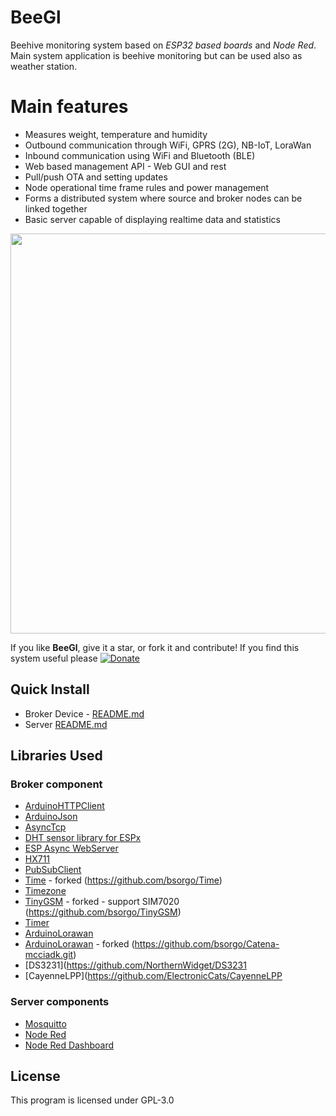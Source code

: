 # BeeGl

Beehive monitoring system based on _ESP32 based boards_ and _Node Red_.  Main system application is beehive monitoring but can be used also as weather station.

# Main features

- Measures weight, temperature and humidity 
- Outbound communication through WiFi, GPRS (2G), NB-IoT, LoraWan
- Inbound communication using WiFi and Bluetooth (BLE)
- Web based management API - Web GUI and rest
- Pull/push OTA and setting updates
- Node operational time frame rules and power management
- Forms a distributed system where source and broker nodes can be linked together
- Basic server capable of displaying realtime data and statistics

<img src="https://thingiverse-production-new.s3.amazonaws.com/assets/0e/e0/21/0f/2a/BeeGl_Architecture.png" width="640"/>

If you like **BeeGl**, give it a star, or fork it and contribute! If you find this system useful please [![Donate](https://img.shields.io/badge/Donate-PayPal-green.svg)](https://www.paypal.com/cgi-bin/webscr?cmd=_donations&business=bostjan.sorgo%40gmail.com&currency_code=EUR&source=url)

## Quick Install

- Broker Device - [README.md](esp32/beegl_broker/README.md)
- Server [README.md](https://github.com/bsorgo/beegl_server)

## Libraries Used

### Broker component

- [ArduinoHTTPClient](https://github.com/arduino-libraries/ArduinoHttpClient) 
- [ArduinoJson](https://github.com/bblanchon/ArduinoJson)
- [AsyncTcp](https://github.com/me-no-dev/AsyncTCP)
- [DHT sensor library for ESPx](https://github.com/beegee-tokyo/DHTesp)
- [ESP Async WebServer](https://github.com/me-no-dev/ESPAsyncWebServer)
- [HX711](https://github.com/bogde/HX711)
- [PubSubClient](https://github.com/knolleary/pubsubclient)
- [Time](https://github.com/PaulStoffregen/Time) - forked (https://github.com/bsorgo/Time) 
- [Timezone](https://github.com/JChristensen/Timezone)
- [TinyGSM](https://github.com/vshymanskyy) - forked - support SIM7020 (https://github.com/bsorgo/TinyGSM)
- [Timer](https://github.com/brunocalou/Timer)
- [ArduinoLorawan](https://github.com/mcci-catena/arduino-lorawan)
- [ArduinoLorawan](https://github.com/mcci-catena/Catena-mcciadk.git) - forked (https://github.com/bsorgo/Catena-mcciadk.git)
- [DS3231](https://github.com/NorthernWidget/DS3231
- [CayenneLPP](https://github.com/ElectronicCats/CayenneLPP

### Server components


- [Mosquitto](https://mosquitto.org/)
- [Node Red](https://nodered.org/)
- [Node Red Dashboard](https://flows.nodered.org/node/node-red-dashboard)

## License

This program is licensed under GPL-3.0
